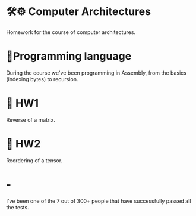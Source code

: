 # 🛠️⚙️ Computer Architectures
Homework for the course of computer architectures.

# 📁Programming language
During the course we've been programming in Assembly, from the basics (indexing bytes) to recursion. 

# 📝 HW1
Reverse of a matrix.

# 📝 HW2
Reordering of a tensor. 
# -
I've been one of the 7 out of 300+ people that have successfully passed all the tests.
